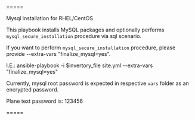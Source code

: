 =====

Mysql installation for RHEL/CentOS

This playbook installs MySQL packages and optionally performs `mysql_secure_installation` procedure via sql scenario.

If you want to perform `mysql_secure_installation` procedure, please provide --extra-vars "finalize_mysql=yes".

I.E.: ansible-playbook -i $invertory_file site.yml --extra-vars "finalize_mysql=yes"

Currently, mysql root password is expected in respective `vars` folder as an encrypted password.

Plane text password is: 123456

=====
